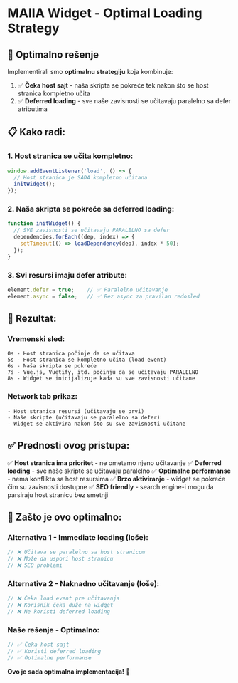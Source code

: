 # MAIIA Widget - Optimal Loading Strategy

## 🎯 Optimalno rešenje

Implementirali smo **optimalnu strategiju** koja kombinuje:

1. ✅ **Čeka host sajt** - naša skripta se pokreće tek nakon što se host stranica kompletno učita
2. ✅ **Deferred loading** - sve naše zavisnosti se učitavaju paralelno sa defer atributima

## 📋 Kako radi:

### **1. Host stranica se učita kompletno:**
```javascript
window.addEventListener('load', () => {
  // Host stranica je SADA kompletno učitana
  initWidget();
});
```

### **2. Naša skripta se pokreće sa deferred loading:**
```javascript
function initWidget() {
  // SVE zavisnosti se učitavaju PARALELNO sa defer
  dependencies.forEach((dep, index) => {
    setTimeout(() => loadDependency(dep), index * 50);
  });
}
```

### **3. Svi resursi imaju defer atribute:**
```javascript
element.defer = true;    // ✅ Paralelno učitavanje
element.async = false;   // ✅ Bez async za pravilan redosled
```

## 🚀 Rezultat:

### **Vremenski sled:**
```
0s - Host stranica počinje da se učitava
5s - Host stranica se kompletno učita (load event)
6s - Naša skripta se pokreće
7s - Vue.js, Vuetify, itd. počinju da se učitavaju PARALELNO
8s - Widget se inicijalizuje kada su sve zavisnosti učitane
```

### **Network tab prikaz:**
```
- Host stranica resursi (učitavaju se prvi)
- Naše skripte (učitavaju se paralelno sa defer)
- Widget se aktivira nakon što su sve zavisnosti učitane
```

## ✅ Prednosti ovog pristupa:

✅ **Host stranica ima prioritet** - ne ometamo njeno učitavanje
✅ **Deferred loading** - sve naše skripte se učitavaju paralelno
✅ **Optimalne performanse** - nema konflikta sa host resursima
✅ **Brzo aktiviranje** - widget se pokreće čim su zavisnosti dostupne
✅ **SEO friendly** - search engine-i mogu da parsiraju host stranicu bez smetnji

## 🎯 Zašto je ovo optimalno:

### **Alternativa 1** - Immediate loading (loše):
```javascript
// ❌ Učitava se paralelno sa host stranicom
// ❌ Može da uspori host stranicu
// ❌ SEO problemi
```

### **Alternativa 2** - Naknadno učitavanje (loše):
```javascript
// ❌ Čeka load event pre učitavanja
// ❌ Korisnik čeka duže na widget
// ❌ Ne koristi deferred loading
```

### **Naše rešenje** - Optimalno:
```javascript
// ✅ Čeka host sajt
// ✅ Koristi deferred loading
// ✅ Optimalne performanse
```

**Ovo je sada optimalna implementacija!** 🚀
